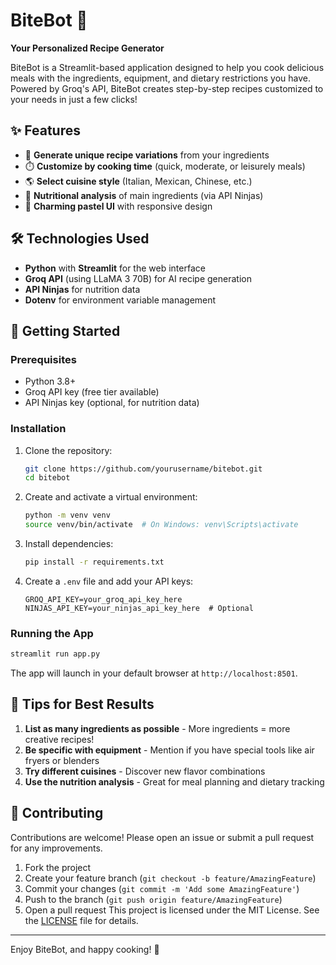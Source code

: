 # BiteBot 🍳  
**Your Personalized Recipe Generator**  

BiteBot is a Streamlit-based application designed to help you cook delicious meals with the ingredients, equipment, and dietary restrictions you have. Powered by Groq's API, BiteBot creates step-by-step recipes customized to your needs in just a few clicks!  

## ✨ Features

- 🥗 **Generate unique recipe variations** from your ingredients
- ⏱️ **Customize by cooking time** (quick, moderate, or leisurely meals)
- 🌎 **Select cuisine style** (Italian, Mexican, Chinese, etc.)
- 🥦 **Nutritional analysis** of main ingredients (via API Ninjas)
- 🎨 **Charming pastel UI** with responsive design

## 🛠️ Technologies Used

- **Python** with **Streamlit** for the web interface
- **Groq API** (using LLaMA 3 70B) for AI recipe generation
- **API Ninjas** for nutrition data
- **Dotenv** for environment variable management

## 🚀 Getting Started

### Prerequisites

- Python 3.8+
- Groq API key (free tier available)
- API Ninjas key (optional, for nutrition data)

### Installation

1. Clone the repository:
   ```bash
   git clone https://github.com/yourusername/bitebot.git
   cd bitebot
   ```

2. Create and activate a virtual environment:
   ```bash
   python -m venv venv
   source venv/bin/activate  # On Windows: venv\Scripts\activate
   ```

3. Install dependencies:
   ```bash
   pip install -r requirements.txt
   ```

4. Create a `.env` file and add your API keys:
   ```env
   GROQ_API_KEY=your_groq_api_key_here
   NINJAS_API_KEY=your_ninjas_api_key_here  # Optional
   ```

### Running the App

```bash
streamlit run app.py
```

The app will launch in your default browser at `http://localhost:8501`.

## 🌟 Tips for Best Results

1. **List as many ingredients as possible** - More ingredients = more creative recipes!
2. **Be specific with equipment** - Mention if you have special tools like air fryers or blenders
3. **Try different cuisines** - Discover new flavor combinations
4. **Use the nutrition analysis** - Great for meal planning and dietary tracking

## 🤝 Contributing

Contributions are welcome! Please open an issue or submit a pull request for any improvements.

1. Fork the project
2. Create your feature branch (`git checkout -b feature/AmazingFeature`)
3. Commit your changes (`git commit -m 'Add some AmazingFeature'`)
4. Push to the branch (`git push origin feature/AmazingFeature`)
5. Open a pull request
This project is licensed under the MIT License. See the [LICENSE](LICENSE) file for details.

---

Enjoy BiteBot, and happy cooking! 🥗
